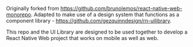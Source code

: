 Originally forked from https://github.com/brunolemos/react-native-web-monorepo. Adapted to make use of a design system that functions as a component library - https://github.com/gezquinndesign/rn-uilibrary.

This repo and the UI Library are designed to be used together to develop a React Native Web project that works on mobile as well as web.
